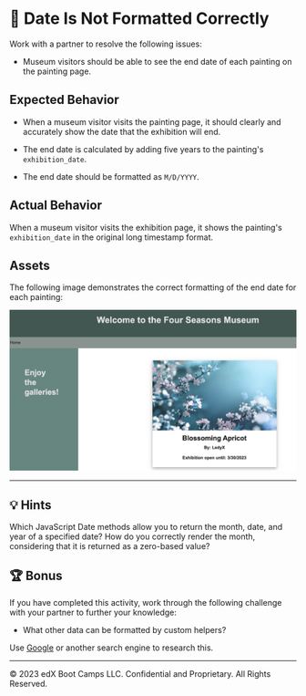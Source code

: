 # 🐛 Date Is Not Formatted Correctly

Work with a partner to resolve the following issues:

* Museum visitors should be able to see the end date of each painting on the painting page.

## Expected Behavior

* When a museum visitor visits the painting page, it should clearly and accurately show the date that the exhibition will end.

* The end date is calculated by adding five years to the painting's `exhibition_date`.

* The end date should be formatted as `M/D/YYYY`.

## Actual Behavior

When a museum visitor visits the exhibition page, it shows the painting's `exhibition_date` in the original long timestamp format.

## Assets

The following image demonstrates the correct formatting of the end date for each painting:

![On the museum webpage, one card displays an image of a blossoming tree with the title, artist name, and end date underneath the image.](./Images/01-painting-end-date.jpg)

---

## 💡 Hints

Which JavaScript Date methods allow you to return the month, date, and year of a specified date? How do you correctly render the month, considering that it is returned as a zero-based value?

## 🏆 Bonus

If you have completed this activity, work through the following challenge with your partner to further your knowledge:

* What other data can be formatted by custom helpers?

Use [Google](https://www.google.com) or another search engine to research this.

---
© 2023 edX Boot Camps LLC. Confidential and Proprietary. All Rights Reserved.
